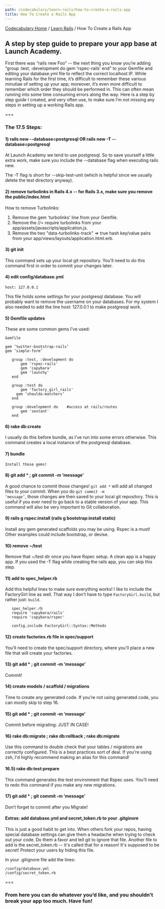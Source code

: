 ```yaml
---
path: /codecabulary/learn-rails/how-to-create-a-rails-app
title: How To Create a Rails App
---
```

[Codecabulary Home](/codecabulary) / [Learn Rails](/codecabulary/learn-rails) / How To Create a Rails App

<!-- ---title: How To Create a Rails App -->

## A step by step guide to prepare your app base at Launch Academy.

First there was “rails new Foo” -- the next thing you know you’re adding “group :test, :development do gem ‘rspec-rails’ end” to your Gemfile and editing your database.yml file to reflect the correct localhost IP. While learning Rails for the first time, it’s difficult to remember these various minutiae of setting up your app; moreover, it’s even more difficult to remember which order they should be performed in. This can often mean running into some time consuming errors along the way. Here is a step by step guide I created, and very often use, to make sure I’m not missing any steps in setting up a working Rails app.

===

### The 17.5 Steps:

#### 1) rails new <name> --database=postgresql OR rails new <name> -T --database=postgresql

At Launch Academy we tend to use postgresql. So to save yourself a little extra work, make sure you include the --database flag when executing rails new.

The -T flag is short for --skip-test-unit (which is helpful since we usually delete the test directory anyway).

#### 2)  remove turbolinks in Rails 4.x -- for Rails 3.x, make sure you remove the public/index.html

How to remove Turbolinks:

1. Remove the gem 'turbolinks' line from your Gemfile.
2. Remove the //= require turbolinks from your app/assets/javascripts/application.js.
3. Remove the two "data-turbolinks-track" => true hash key/value pairs from your app/views/layouts/application.html.erb.

#### 3) git init

This command sets up your local git repository. You’ll need to do this command first in order to commit your changes later.

#### 4) edit config/database.yml

    host: 127.0.0.1

This file holds some settings for your postgresql database. You will probably want to remove the username on your databases. For my system I also needed to add the line host: 127.0.0.1 to make postgresql work.


#### 5) Gemfile updates

These are some common gems I’ve used:

    Gemfile

    gem ‘twitter-bootstrap-rails’
    gem ‘simple-form’

       group :test, :development do
           gem 'rspec-rails'
           gem 'capybara'
           gem 'launchy'
       end

       group :test do
           gem 'factory_girl_rails'
         gem ‘shoulda-matchers’
       end

       group :development do    #access at rails/routes
           gem 'sextant'
       end



#### 6) rake db:create

I usually do this before bundle, as I’ve run into some errors otherwise. This command creates a local instance of the postgresql database.

#### 7) bundle

    Install those gems!

#### 8) git add * ; git commit -m ‘message’

A good chance to commit those changes! <code>git add *</code> will add all changed files to your commit. When you do <code>git commit -m ‘message’</code>, those changes are then saved to your local git repository. This is useful if you ever need to go back to a stable version of your app. This command will also be very important to Git collaboration.

#### 9) rails g rspec:install (rails g bootstrap:install static)

Install any gem generated scaffolds you may be using. Rspec is a must! Other examples could include bootstrap, or devise.

#### 10) remove ~/test

Remove that ~/test dir once you have Rspec setup. A clean app is a happy app. If you used the -T flag while creating the rails app, you can skip this step.

#### 11) add to spec_helper.rb

Add this helpful lines to make sure everything works! I like to include the FactoryGirl line as well. That way I don’t have to type <code>FactoryGirl.build</code>, but rather just: <code>build</code>.

       spec_helper.rb
       require 'capybara/rails'
       require 'capybara/rspec'

       config.include FactoryGirl::Syntax::Methods

#### 12) create factories.rb file in spec/support

You’ll need to create the spec/support directory, where you’ll place a new file that will create your factories.

#### 13) git add * ; git commit -m ‘message’

Commit!

#### 14) create models / scaffold / migrations

Time to create any generated code. If you’re not using generated code, you can mostly skip to step 16.

#### 15) git add * ; git commit -m ‘message’

Commit before migrating: JUST IN CASE!

#### 16) rake db:migrate ; rake db:rollback ; rake db:migrate

Use this command to double check that your tables / migrations are correctly configured. This is a best practices sort of deal. If you're using zsh, I'd highly recommend making an alias for this command!

#### 16.5) rake db:test:prepare

This command generates the test environment that Rspec uses. You’ll need to redo this command if you make any new migrations.

#### 17) git add * ; git commit -m ‘message’

Don’t forget to commit after you Migrate!

#### Extras: add database.yml and secret_token.rb to your .gitginore

This is just a good habit to get into. When others fork your repos, having special database settings can give them a headache when trying to check out your code. Do them a favor and tell git to ignore that file. Another file to add is the secret_token.rb -- it's called that for a reason! It's supposed to be secret! Protect your users by hiding this file.

In your .gitignore file add the lines:

    /config/database.yml
    /config/secret_token.rb

===

### From here you can do whatever you’d like, and you shouldn’t break your app too much. Have fun!
